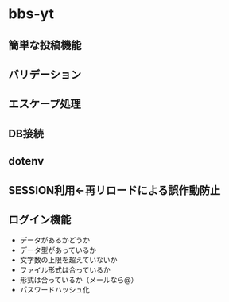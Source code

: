 # <h1>bbs-yt</h1>
<h2>簡単な投稿機能</h2>
<h2>バリデーション</h2>
<h2>エスケープ処理</h2>
<h2>DB接続</h2>
<h2>dotenv</h2>
<h2>SESSION利用←再リロードによる誤作動防止</h2>
<h2>ログイン機能</h2>
<ul>
  <li>データがあるかどうか</li> 
  <li>データ型があっているか</li>
  <li>文字数の上限を超えていないか</li>
  <li>ファイル形式は合っているか</li>
  <li>形式は合っているか（メールなら@）</li>
  <li>パスワードハッシュ化</li>
</ul>
